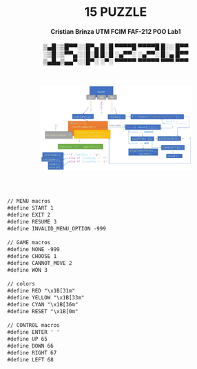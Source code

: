 <h1 align='center'> 15 PUZZLE</h1>
<h4 align="center">Cristian Brinza   UTM FCIM FAF-212  POO  Lab1 </h4>


<div align='center'>
▒▄█░▒█▀▀░░█▀▄ █░█ ▀▀▀▀█ ▀▀▀▀█ █░░ █▀▀ </br>
░▒█░▒▀▀▄░░█░█ █░█ ░▄▀▀░ ░▄▀▀░ █░▄ █▀▀ </br>
▒▄█▄▒▄▄▀░░█▀░ ░▀░ ▀▀▀▀▀ ▀▀▀▀▀ ▀▀▀ ▀▀▀ </br></div></br></br>


<p align=center>                           
  <img align=center style="myDivheight: 70%;
  width: 70%; " src=Schema.png />
</p>
</br></br>

    // MENU macros
    #define START 1
    #define EXIT 2
    #define RESUME 3
    #define INVALID_MENU_OPTION -999

    // GAME macros
    #define NONE -999
    #define CHOOSE 1
    #define CANNOT_MOVE 2
    #define WON 3

    // colors
    #define RED "\x1B[31m"
    #define YELLOW "\x1B[33m"
    #define CYAN "\x1B[36m"
    #define RESET "\x1B[0m"

    // CONTROL macros
    #define ENTER ' '
    #define UP 65
    #define DOWN 66
    #define RIGHT 67
    #define LEFT 68
